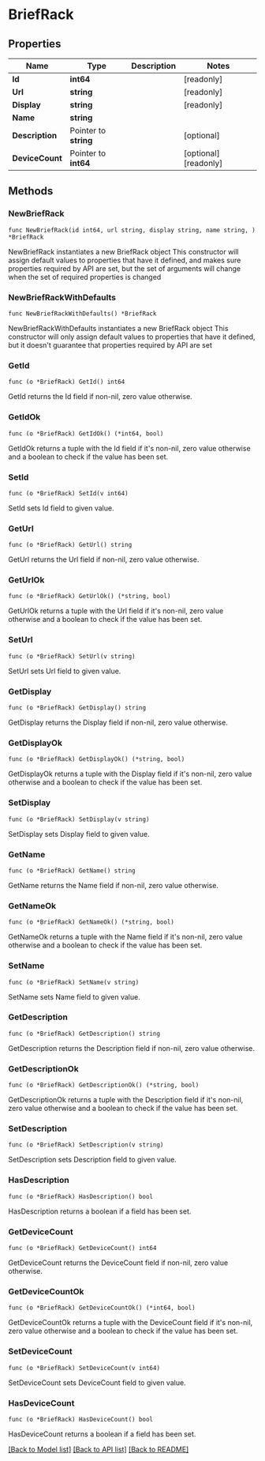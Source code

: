 # BriefRack

## Properties

Name | Type | Description | Notes
------------ | ------------- | ------------- | -------------
**Id** | **int64** |  | [readonly] 
**Url** | **string** |  | [readonly] 
**Display** | **string** |  | [readonly] 
**Name** | **string** |  | 
**Description** | Pointer to **string** |  | [optional] 
**DeviceCount** | Pointer to **int64** |  | [optional] [readonly] 

## Methods

### NewBriefRack

`func NewBriefRack(id int64, url string, display string, name string, ) *BriefRack`

NewBriefRack instantiates a new BriefRack object
This constructor will assign default values to properties that have it defined,
and makes sure properties required by API are set, but the set of arguments
will change when the set of required properties is changed

### NewBriefRackWithDefaults

`func NewBriefRackWithDefaults() *BriefRack`

NewBriefRackWithDefaults instantiates a new BriefRack object
This constructor will only assign default values to properties that have it defined,
but it doesn't guarantee that properties required by API are set

### GetId

`func (o *BriefRack) GetId() int64`

GetId returns the Id field if non-nil, zero value otherwise.

### GetIdOk

`func (o *BriefRack) GetIdOk() (*int64, bool)`

GetIdOk returns a tuple with the Id field if it's non-nil, zero value otherwise
and a boolean to check if the value has been set.

### SetId

`func (o *BriefRack) SetId(v int64)`

SetId sets Id field to given value.


### GetUrl

`func (o *BriefRack) GetUrl() string`

GetUrl returns the Url field if non-nil, zero value otherwise.

### GetUrlOk

`func (o *BriefRack) GetUrlOk() (*string, bool)`

GetUrlOk returns a tuple with the Url field if it's non-nil, zero value otherwise
and a boolean to check if the value has been set.

### SetUrl

`func (o *BriefRack) SetUrl(v string)`

SetUrl sets Url field to given value.


### GetDisplay

`func (o *BriefRack) GetDisplay() string`

GetDisplay returns the Display field if non-nil, zero value otherwise.

### GetDisplayOk

`func (o *BriefRack) GetDisplayOk() (*string, bool)`

GetDisplayOk returns a tuple with the Display field if it's non-nil, zero value otherwise
and a boolean to check if the value has been set.

### SetDisplay

`func (o *BriefRack) SetDisplay(v string)`

SetDisplay sets Display field to given value.


### GetName

`func (o *BriefRack) GetName() string`

GetName returns the Name field if non-nil, zero value otherwise.

### GetNameOk

`func (o *BriefRack) GetNameOk() (*string, bool)`

GetNameOk returns a tuple with the Name field if it's non-nil, zero value otherwise
and a boolean to check if the value has been set.

### SetName

`func (o *BriefRack) SetName(v string)`

SetName sets Name field to given value.


### GetDescription

`func (o *BriefRack) GetDescription() string`

GetDescription returns the Description field if non-nil, zero value otherwise.

### GetDescriptionOk

`func (o *BriefRack) GetDescriptionOk() (*string, bool)`

GetDescriptionOk returns a tuple with the Description field if it's non-nil, zero value otherwise
and a boolean to check if the value has been set.

### SetDescription

`func (o *BriefRack) SetDescription(v string)`

SetDescription sets Description field to given value.

### HasDescription

`func (o *BriefRack) HasDescription() bool`

HasDescription returns a boolean if a field has been set.

### GetDeviceCount

`func (o *BriefRack) GetDeviceCount() int64`

GetDeviceCount returns the DeviceCount field if non-nil, zero value otherwise.

### GetDeviceCountOk

`func (o *BriefRack) GetDeviceCountOk() (*int64, bool)`

GetDeviceCountOk returns a tuple with the DeviceCount field if it's non-nil, zero value otherwise
and a boolean to check if the value has been set.

### SetDeviceCount

`func (o *BriefRack) SetDeviceCount(v int64)`

SetDeviceCount sets DeviceCount field to given value.

### HasDeviceCount

`func (o *BriefRack) HasDeviceCount() bool`

HasDeviceCount returns a boolean if a field has been set.


[[Back to Model list]](../README.md#documentation-for-models) [[Back to API list]](../README.md#documentation-for-api-endpoints) [[Back to README]](../README.md)


